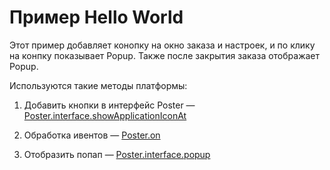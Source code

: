 # Пример Hello World

Этот пример добавляет конопку на окно заказа и настроек, и по клику на конпку показывает Popup. 
Также после закрытия заказа отображает Popup. 

Используются такие методы платформы: 

1. Добавить кнопки в интерфейс Poster — [Poster.interface.showApplicationIconAt](http://api.joinposter.com/#interface-showapplicationiconat) 

2. Обработка ивентов — [Poster.on](http://api.joinposter.com/#on)

3. Отобразить попап — [Poster.interface.popup](http://api.joinposter.com/#interface-popup)

  